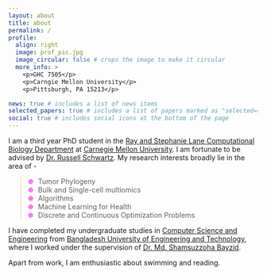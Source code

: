 ```yaml
---
layout: about
title: about
permalink: / 
profile:
  align: right
  image: prof_pic.jpg
  image_circular: false # crops the image to make it circular
  more_info: >
    <p>GHC 7505</p>
    <p>Carngie Mellon University</p>
    <p>Pittsburgh, PA 15213</p>

news: true # includes a list of news items
selected_papers: true # includes a list of papers marked as "selected={true}"
social: true # includes social icons at the bottom of the page
---
```


I am a third year PhD student in the [Ray and Stephanie Lane Computational Biology Department](https://cbd.cmu.edu/) at [Carnegie Mellon University](https://www.cmu.edu/). I am fortunate to be advised by [Dr. Russell Schwartz](https://labs.bio.cmu.edu/schwartz/). My research interests broadly lie in the area of -

<style>
.my-bullet-list {
    list-style-type: none; 
    padding: 0; 
}

.my-bullet-list li {
    position: relative; 
    padding-left: 20px; 
}

.my-bullet-list li::before {
    content: ''; 
    position: absolute; 
    left: 0; 
    top: 50%; 
    transform: translateY(-50%); 
    width: 10px; 
    height: 10px; 
    background-color: violet;
    border-radius: 50%; 
}
</style>

<blockquote class="quote-section">
  <ul class="my-bullet-list">
      <li> Tumor Phylogeny</li>
      <li> Bulk and Single-cell multiomics</li>   
      <li> Algorithms</li>
      <li> Machine Learning for Health</li>
      <li> Discrete and Continuous Optimization Problems</li>
  </ul>
</blockquote>

I have completed my undergraduate studies in [Computer Science and Engineering](https://cse.buet.ac.bd/) from [Bangladesh University of Engineering and Technology](buet.ac.bd), where I worked under the supervision of [Dr. Md. Shamsuzzoha Bayzid](https://cse.buet.ac.bd/faculty/faculty_detail/bayzid). 

Apart from work, I am enthusiastic about swimming and reading.



